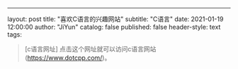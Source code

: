 ---
layout:     post
title:      "喜欢C语言的兴趣网站"
subtitle:   "C语言"
date:       2021-01-19 12:00:00
author:     "JiYun"
catalog: false
published: false
header-style: text
tags:
  
> [c语言网址] 点击这个网址就可以访问c语言网站(https://www.dotcpp.com/)。
> 

> 




